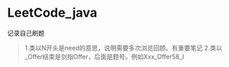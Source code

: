 # LeetCode_java
记录自己刷题

>1.类以N开头是need的意思，说明需要多次浏览回顾。有重要笔记
>2.类以_Offer结束是剑指Offer，后面是题号。例如Xxx_Offer58_I